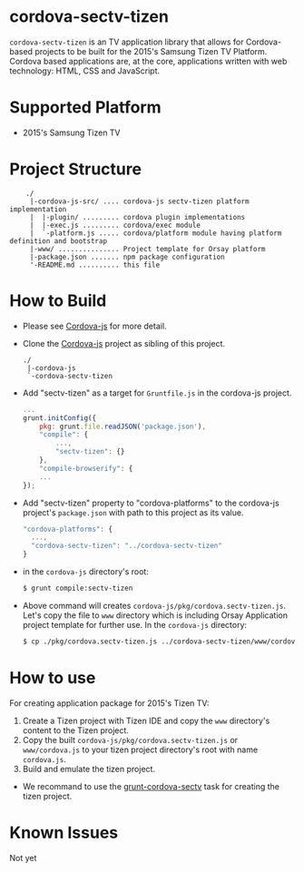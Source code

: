 # cordova-sectv-tizen
`cordova-sectv-tizen` is an TV application library that allows for Cordova-based projects to be built for the 2015's Samsung Tizen TV Platform.
Cordova based applications are, at the core, applications written with web technology: HTML, CSS and JavaScript.

# Supported Platform
* 2015's Samsung Tizen TV

# Project Structure
```
    ./
     |-cordova-js-src/ .... cordova-js sectv-tizen platform implementation
     |  |-plugin/ ......... cordova plugin implementations
     |  |-exec.js ......... cordova/exec module
     |  `-platform.js ..... cordova/platform module having platform definition and bootstrap
     |-www/ ............... Project template for Orsay platform
     |-package.json ....... npm package configuration
     '-README.md .......... this file
```

# How to Build
* Please see [Cordova-js](http://github.com/apache/cordova-js) for more detail.
* Clone the [Cordova-js](http://github.com/apache/cordova-js) project as sibling of this project.
    ```
    ./
     |-cordova-js
     `-cordova-sectv-tizen
    ```

* Add "sectv-tizen" as a target for `Gruntfile.js` in the cordova-js project.
    ```js
    ...
    grunt.initConfig({
        pkg: grunt.file.readJSON('package.json'),
        "compile": {
            ...,
            "sectv-tizen": {}
        },
        "compile-browserify": {
        ...
    });
    ```

* Add "sectv-tizen" property to "cordova-platforms" to the cordova-js project's `package.json` with path to this project as its value.
    ```js
    "cordova-platforms": {
      ...,
      "cordova-sectv-tizen": "../cordova-sectv-tizen"
    }
    ```

* in the `cordova-js` directory's root:
    ```sh
    $ grunt compile:sectv-tizen
    ```

* Above command will creates `cordova-js/pkg/cordova.sectv-tizen.js`. Let's copy the file to `www` directory which is including Orsay Application project template for further use. In the `cordova-js` directory:
    ```sh
    $ cp ./pkg/cordova.sectv-tizen.js ../cordova-sectv-tizen/www/cordova.js
    ```

# How to use
For creating application package for 2015's Tizen TV:

1. Create a Tizen project with Tizen IDE and copy the `www` directory's content to the Tizen project.
2. Copy the built `cordova-js/pkg/cordova.sectv-tizen.js` or `www/cordova.js` to your tizen project directory's root with name `cordova.js`.
3. Build and emulate the tizen project.
* We recommand to use the [grunt-cordova-sectv](http://github.com/Samsung/grunt-cordova-sectv) task for creating the tizen project.

# Known Issues
Not yet
